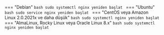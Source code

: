 === "Debian"
    ```bash
    sudo systemctl nginx yeniden başlat
    ```
=== "Ubuntu"
    ```bash
    sudo service nginx yeniden başlat
    ```
=== "CentOS veya Amazon Linux 2.0.2021x ve daha düşük"
    ```bash
    sudo systemctl nginx yeniden başlat
    ```
=== "AlmaLinux, Rocky Linux veya Oracle Linux 8.x"
    ```bash
    sudo systemctl nginx yeniden başlat
    ```